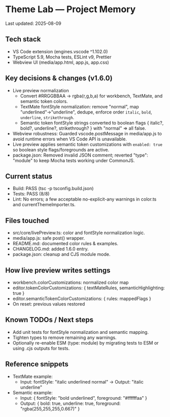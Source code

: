 # Theme Lab — Project Memory

Last updated: 2025-08-09

## Tech stack
- VS Code extension (engines.vscode ^1.102.0)
- TypeScript 5.9, Mocha tests, ESLint v9, Prettier
- Webview UI (media/app.html, app.js, app.css)

## Key decisions & changes (v1.6.0)
- Live preview normalization
  - Convert #RRGGBBAA -> rgba(r,g,b,a) for workbench, TextMate, and semantic token colors.
  - TextMate fontStyle normalization: remove "normal", map "underlined"->"underline", dedupe, enforce order `italic`, `bold`, `underline`, `strikethrough`.
  - Semantic token fontStyle strings converted to boolean flags { italic?, bold?, underline?, strikethrough? } with "normal" => all false.
- Webview robustness: Guarded vscode.postMessage in media/app.js to avoid runtime errors when VS Code API is unavailable.
 - Live preview applies semantic token customizations with `enabled: true` so boolean style flags/foregrounds are active.
- package.json: Removed invalid JSON comment; reverted "type": "module" to keep Mocha tests working under CommonJS.

## Current status
- Build: PASS (tsc -p tsconfig.build.json)
- Tests: PASS (8/8)
- Lint: No errors; a few acceptable no-explicit-any warnings in color.ts and currentThemeImporter.ts.

## Files touched
- src/core/livePreview.ts: color and fontStyle normalization logic.
- media/app.js: safe post() wrapper.
- README.md: documented color rules & examples.
- CHANGELOG.md: added 1.6.0 entry.
- package.json: cleanup and CJS module mode.

## How live preview writes settings
- workbench.colorCustomizations: normalized color map
- editor.tokenColorCustomizations: { textMateRules, semanticHighlighting: true }
- editor.semanticTokenColorCustomizations: { rules: mappedFlags }
- On reset: previous values restored

## Known TODOs / Next steps
- Add unit tests for fontStyle normalization and semantic mapping.
- Tighten types to remove remaining any warnings.
- Optionally re-enable ESM (type: module) by migrating tests to ESM or using .cjs outputs for tests.

## Reference snippets
- TextMate example:
  - Input: fontStyle: "italic underlined normal" -> Output: "italic underline"
- Semantic example:
  - Input: { fontStyle: "bold underlined", foreground: "#ffffffaa" }
  - Output: { bold: true, underline: true, foreground: "rgba(255,255,255,0.667)" }
